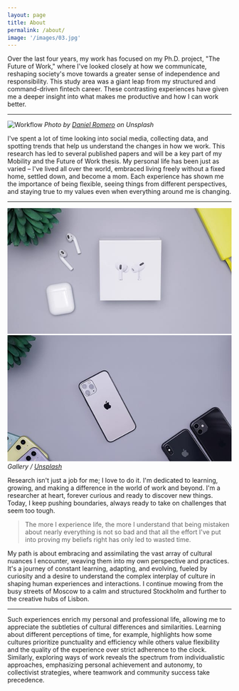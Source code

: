 ```yaml
---
layout: page
title: About
permalink: /about/
image: '/images/03.jpg'
---
```


Over the last four years, my work has focused on my Ph.D. project, "The Future of Work," where I've looked closely at how we communicate, reshaping society's move towards a greater sense of independence and responsibility. This study area was a giant leap from my structured and command-driven fintech career. These contrasting experiences have given me a deeper insight into what makes me productive and how I can work better.

***

![Workflow]({{site.baseurl}}/images/09-1.jpg)
*Photo by [Daniel Romero](https://unsplash.com/@rmrdnl) on Unsplash*

I've spent a lot of time looking into social media, collecting data, and spotting trends that help us understand the changes in how we work. This research has led to several published papers and will be a key part of my Mobility and the Future of Work thesis. My personal life has been just as varied – I've lived all over the world, embraced living freely without a fixed home, settled down, and become a mom. Each experience has shown me the importance of being flexible, seeing things from different perspectives, and staying true to my values even when everything around me is changing.

***

<div class="gallery-box">
  <div class="gallery">
    <img src="/images/09-2.jpg">
    <img src="/images/09-3.jpg">
  </div>
  <em>Gallery / <a href="https://unsplash.com/" target="_blank">Unsplash</a></em>
</div>

Research isn't just a job for me; I love to do it. I'm dedicated to learning, growing, and making a difference in the world of work and beyond. I'm a researcher at heart, forever curious and ready to discover new things. Today, I keep pushing boundaries, always ready to take on challenges that seem too tough. 


> The more I experience life, the more I understand that being mistaken about nearly everything is not so bad and that all the effort I've put into proving my beliefs right has only led to wasted time.


My path is about embracing and assimilating the vast array of cultural nuances I encounter, weaving them into my own perspective and practices. It's a journey of constant learning, adapting, and evolving, fueled by curiosity and a desire to understand the complex interplay of culture in shaping human experiences and interactions. I continue mowing from the busy streets of Moscow to a calm and structured Stockholm and further to the creative hubs of Lisbon.
***
Such experiences enrich my personal and professional life, allowing me to appreciate the subtleties of cultural differences and similarities. Learning about different perceptions of time, for example, highlights how some cultures prioritize punctuality and efficiency while others value flexibility and the quality of the experience over strict adherence to the clock. Similarly, exploring ways of work reveals the spectrum from individualistic approaches, emphasizing personal achievement and autonomy, to collectivist strategies, where teamwork and community success take precedence.
